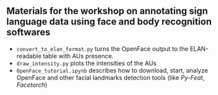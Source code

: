## Materials for the workshop on annotating sign language data using face and body recognition softwares

 - `convert_to_elan_format.py` turns the OpenFace output to the ELAN-readable table with AUs presence.
 - `draw_intensity.py` plots the intensities of the AUs
 - `OpenFace_tutorial.ipynb` describes how to download, start, analyze OpenFace and other facial landmarks detection tools (like _Py-Feat_, _Facetorch_)   
 
